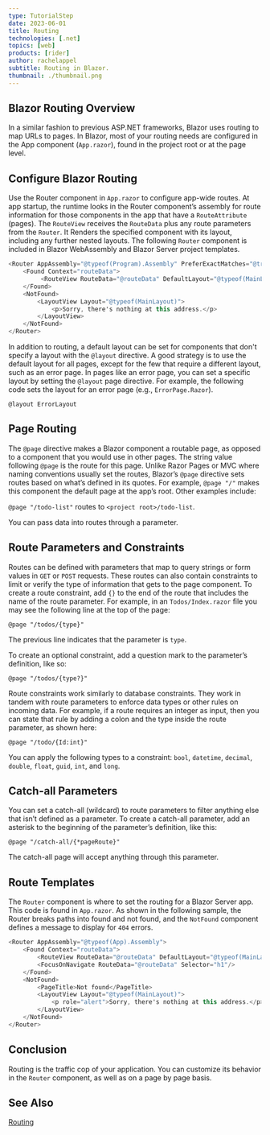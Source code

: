 ```yaml
---
type: TutorialStep
date: 2023-06-01
title: Routing
technologies: [.net]
topics: [web]
products: [rider]
author: rachelappel
subtitle: Routing in Blazor.
thumbnail: ./thumbnail.png
---
```


## Blazor Routing Overview
In a similar fashion to previous ASP.NET frameworks, Blazor uses routing to map URLs to pages. In Blazor, most of your routing needs are configured in the App component (`App.razor`), found in the project root or at the page level.

## Configure Blazor Routing

Use the Router component in `App.razor` to configure app-wide routes. At app startup, the runtime looks in the Router component’s assembly for route information for those components in the app that have a `RouteAttribute` (pages). The `RouteView` receives the `RouteData` plus any route parameters from the `Router`. It Renders the specified component with its layout, including any further nested layouts. The following `Router` component is included in Blazor WebAssembly and Blazor Server project templates.

```cs
<Router AppAssembly="@typeof(Program).Assembly" PreferExactMatches="@true">
    <Found Context="routeData">
         <RouteView RouteData="@routeData" DefaultLayout="@typeof(MainLayout)"/>
    </Found>
    <NotFound>
        <LayoutView Layout="@typeof(MainLayout)">
            <p>Sorry, there's nothing at this address.</p>
        </LayoutView>
    </NotFound>
</Router>
```
In addition to routing, a default layout can be set for components that don't specify a layout with the `@layout` directive. A good strategy is to use the default layout for all pages, except for the few that require a different layout, such as an error page. 
In pages like an error page, you can set a specific layout by setting the `@layout` page directive. For example, the following code sets the layout for an error page (e.g., `ErrorPage.Razor`).

`@layout ErrorLayout`


## Page Routing

The `@page` directive makes a Blazor component a routable page, as opposed to a component that you would use in other pages. The string value following `@page` is the route for this page. Unlike Razor Pages or MVC where naming conventions usually set the routes, Blazor’s `@page` directive sets routes based on what’s defined in its quotes. For example, `@page "/"` makes this component the default page at the app’s root. Other examples include:

`@page "/todo-list"` routes to `<project root>/todo-list`.

You can pass data into routes through a parameter. 

## Route Parameters and Constraints
Routes can be defined with parameters that map to query strings or form values in `GET` or `POST` requests. These routes can also contain constraints to limit or verify the type of information that gets to the page component. To create a route constraint, add `{}` to the end of the route that includes the name of the route parameter. For example, in an `Todos/Index.razor` file you may see the following line at the top of the page:

`@page "/todos/{type}"`

The previous line indicates that the parameter is `type`.

To create an optional constraint, add a question mark to the parameter’s definition, like so:

`@page "/todos/{type?}"`

Route constraints work similarly to database constraints. They work in tandem with route parameters to enforce data types or other rules on incoming data. For example, if a route requires an integer as input, then you can state that rule by adding a colon and the type inside the route parameter, as shown here:

`@page "/todo/{Id:int}"`

You can apply the following types to a constraint: `bool`, `datetime`, `decimal`, `double`, `float`, `guid`, `int`, and `long`.

## Catch-all Parameters
You can set a catch-all (wildcard) to route parameters to filter anything else that isn’t defined as a parameter. To create a catch-all parameter, add an asterisk to the beginning of the parameter’s definition, like this:

`@page "/catch-all/{*pageRoute}"`

The catch-all page will accept anything through this parameter.

## Route Templates
The `Router` component is where to set the routing for a Blazor Server app. This code is found in `App.razor`. As shown in the following sample, the Router breaks paths into found and not found, and the `NotFound` component defines a message to display for `404` errors.

```cs
<Router AppAssembly="@typeof(App).Assembly">
    <Found Context="routeData">
        <RouteView RouteData="@routeData" DefaultLayout="@typeof(MainLayout)"/>
        <FocusOnNavigate RouteData="@routeData" Selector="h1"/>
    </Found>
    <NotFound>
        <PageTitle>Not found</PageTitle>
        <LayoutView Layout="@typeof(MainLayout)">
            <p role="alert">Sorry, there's nothing at this address.</p>
        </LayoutView>
    </NotFound>
</Router>
```

## Conclusion

Routing is the traffic cop of your application. You can customize its behavior in the `Router` component, as well as on a page by page basis.

## See Also

[Routing](https://learn.microsoft.com/en-us/aspnet/core/blazor/fundamentals/routing)
